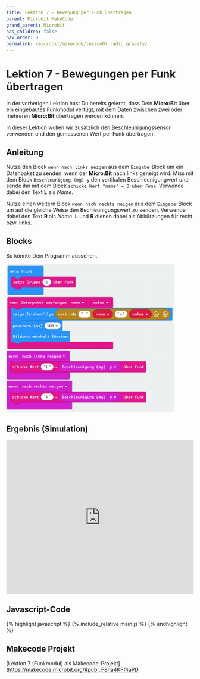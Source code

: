```yaml
---
title: Lektion 7 - Bewegung per Funk übertragen
parent: Microbit MakeCode
grand_parent: Microbit
has_children: false
nav_order: 8
permalink: /microbit/makecode/lesson07_radio_gravity/
---
```


# Lektion 7 - Bewegungen per Funk übertragen

In der vorherigen Lektion hast Du bereits gelernt, dass Dein __Micro:Bit__ über ein eingebautes Funkmodul verfügt, mit dem Daten zwischen zwei oder mehreren __Micro:Bit__ übertragen werden können.

In dieser Lektion wollen wir zusätzlich den Beschleunigungssensor verwenden und den gemessenen Wert per Funk übertragen.

## Anleitung

Nutze den Block `wenn nach links neigen` aus dem `Eingabe`-Block um ein Datenpaket zu senden, wenn der __Micro:Bit__ nach links geneigt wird. Miss mit dem Block `Beschleunigung (mg) y` den vertikalen Beschleunigungwert und sende ihn mit dem Block `schicke Wert "name" = 0 über Funk`. Verwende dabei den Text __L__ als _Name_.

Nutze einen weitern Block `wenn nach rechts neigen` aus dem `Eingabe`-Block um auf die gleiche Weise den Bechleunigungswert zu senden. Verwende dabei den Text __R__ als _Name_. __L__ und __R__ dienen dabei als Abkürzungen für recht bzw. links.

## Blocks

So könnte Dein Programm aussehen.

<img src="./screenshot.png" width="450px"/>

## Ergebnis (Simulation)

<div style="position:relative;height:0;padding-bottom:81.97%;overflow:hidden;"><iframe style="position:absolute;top:0;left:0;width:100%;height:100%;" src="https://makecode.microbit.org/---run?id=_F8ha4KFf4aPD" allowfullscreen="allowfullscreen" sandbox="allow-popups allow-forms allow-scripts allow-same-origin" frameborder="0"></iframe></div>

## Javascript-Code

{% highlight javascript %}
    {% include_relative main.js %}
{% endhighlight %}

## Makecode Projekt 

[Lektion 7 (Funkmodul) als Makecode-Projekt](https://makecode.microbit.org/#pub:_F8ha4KFf4aPD